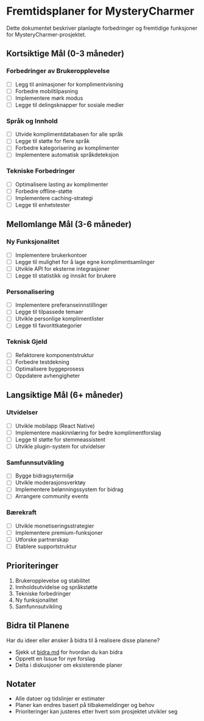 # Fremtidsplaner for MysteryCharmer

Dette dokumentet beskriver planlagte forbedringer og fremtidige funksjoner for MysteryCharmer-prosjektet.

## Kortsiktige Mål (0-3 måneder)

### Forbedringer av Brukeropplevelse
- [ ] Legg til animasjoner for komplimentvisning
- [ ] Forbedre mobiltilpasning
- [ ] Implementere mørk modus
- [ ] Legge til delingsknapper for sosiale medier

### Språk og Innhold
- [ ] Utvide komplimentdatabasen for alle språk
- [ ] Legge til støtte for flere språk
- [ ] Forbedre kategorisering av komplimenter
- [ ] Implementere automatisk språkdeteksjon

### Tekniske Forbedringer
- [ ] Optimalisere lasting av komplimenter
- [ ] Forbedre offline-støtte
- [ ] Implementere caching-strategi
- [ ] Legge til enhetstester

## Mellomlange Mål (3-6 måneder)

### Ny Funksjonalitet
- [ ] Implementere brukerkontoer
- [ ] Legge til mulighet for å lage egne komplimentsamlinger
- [ ] Utvikle API for eksterne integrasjoner
- [ ] Legge til statistikk og innsikt for brukere

### Personalisering
- [ ] Implementere preferanseinnstillinger
- [ ] Legge til tilpassede temaer
- [ ] Utvikle personlige komplimentlister
- [ ] Legge til favorittkategorier

### Teknisk Gjeld
- [ ] Refaktorere komponentstruktur
- [ ] Forbedre testdekning
- [ ] Optimalisere byggeprosess
- [ ] Oppdatere avhengigheter

## Langsiktige Mål (6+ måneder)

### Utvidelser
- [ ] Utvikle mobilapp (React Native)
- [ ] Implementere maskinnlæring for bedre komplimentforslag
- [ ] Legge til støtte for stemmeassistent
- [ ] Utvikle plugin-system for utvidelser

### Samfunnsutvikling
- [ ] Bygge bidragsytermiljø
- [ ] Utvikle moderasjonsverktøy
- [ ] Implementere belønningssystem for bidrag
- [ ] Arrangere community events

### Bærekraft
- [ ] Utvikle monetiseringsstrategier
- [ ] Implementere premium-funksjoner
- [ ] Utforske partnerskap
- [ ] Etablere supportstruktur

## Prioriteringer

1. Brukeropplevelse og stabilitet
2. Innholdsutvidelse og språkstøtte
3. Tekniske forbedringer
4. Ny funksjonalitet
5. Samfunnsutvikling

## Bidra til Planene

Har du ideer eller ønsker å bidra til å realisere disse planene?
- Sjekk ut [bidra.md](./bidra.md) for hvordan du kan bidra
- Opprett en Issue for nye forslag
- Delta i diskusjoner om eksisterende planer

## Notater

- Alle datoer og tidslinjer er estimater
- Planer kan endres basert på tilbakemeldinger og behov
- Prioriteringer kan justeres etter hvert som prosjektet utvikler seg
